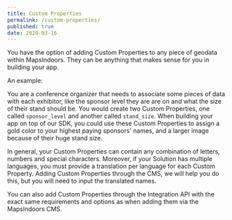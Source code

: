 ```yaml
---
title: Custom Properties
permalink: /custom-properties/
published: true
date: 2020-03-16
---
```


You have the option of adding Custom Properties to any piece of geodata within MapsIndoors. They can be anything that makes sense for you in building your app.

An example:

You are a conference organizer that needs to associate some pieces of data with each exhibitor, like the sponsor level they are are on and what the size of their stand should be. You would create two Custom Properties, one called `sponsor_level` and another called `stand_size`. When building your app on top of our SDK, you could use these Custom Properties to assign a gold color to your highest paying sponsors' names, and a larger image because of their huge stand size.

In general, your Custom Properties can contain any combination of letters, numbers and special characters. Moreover, if your Solution has multiple languages, you must provide a translation per language for each Custom Property. Adding Custom Properties through the CMS, we will help you do this, but you will need to input the translated names.

You can also add Custom Properties through the Integration API with the exact same requirements and options as when adding them via the MapsIndoors CMS.
